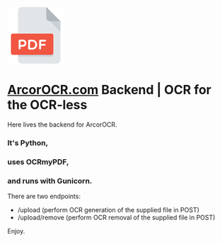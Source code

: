 ![ArcorOCR](/pdf_128.png)

# [ArcorOCR.com](https://arcorocr.com) Backend | OCR for the OCR-less

Here lives the backend for ArcorOCR. 

### It's Python,

### uses OCRmyPDF,

### and runs with Gunicorn.

There are two endpoints:
 - /upload (perform OCR generation of the supplied file in POST)
 - /upload/remove (perform OCR removal of the supplied file in POST)

 Enjoy.